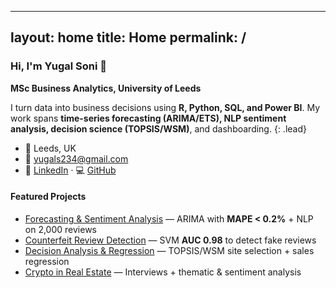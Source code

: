 
---
layout: home
title: Home
permalink: /
---

### Hi, I'm **Yugal Soni** 👋  
**MSc Business Analytics, University of Leeds**  

I turn data into business decisions using **R, Python, SQL, and Power BI**. My work spans **time-series forecasting (ARIMA/ETS), NLP sentiment analysis, decision science (TOPSIS/WSM)**, and dashboarding.
{: .lead}

- 📍 Leeds, UK  
- 📧 yugals234@gmail.com  
- 🔗 [LinkedIn](https://www.linkedin.com/in/yugal-soni-40900123a/) · 💻 [GitHub](https://github.com/YugalSoni18)

#### Featured Projects
- [Forecasting & Sentiment Analysis](projects/#forecasting) — ARIMA with **MAPE < 0.2%** + NLP on 2,000 reviews  
- [Counterfeit Review Detection](projects/#counterfeit) — SVM **AUC 0.98** to detect fake reviews  
- [Decision Analysis & Regression](projects/#decision) — TOPSIS/WSM site selection + sales regression  
- [Crypto in Real Estate](projects/#dissertation) — Interviews + thematic & sentiment analysis
